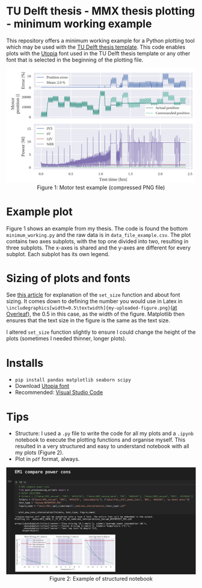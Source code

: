 # TU Delft thesis - MMX thesis plotting - minimum working example

This repository offers a minimum working example for a Python plotting tool which may be used with the [TU Delft thesis template](https://www.tudelft.nl/en/tu-delft-corporate-design/downloads/). This code enables plots with the [Utopia](https://www.fonts.com/font/adobe/utopia/story) font used in the TU Delft thesis template or any other font that is selected in the beginning of the plotting file.

<p align="center">
<img src="https://github.com/HaralDev/TUDelft_thesis_plotting/blob/main/EM1_motor_lifetest.png" width="600">
  <br>Figure 1: Motor test example (compressed PNG file)
</p>

# Example plot
Figure 1 shows an example from my thesis. The code is found the bottom `minimum_working.py` and the raw data is in `data_file_example.csv`. The plot contains two axes subplots, with the top one divided into two, resulting in three subplots. The x-axes is shared and the y-axes are different for every subplot. Each subplot has its own legend. 

# Sizing of plots and fonts
See [this article](https://jwalton.info/Embed-Publication-Matplotlib-Latex/) for explanation of the `set_size` function and about font sizing. It comes down to defining the number you would use in Latex in `\includegraphics[width=0.5\textwidth]{my-uploaded-figure.png}`([at Overleaf](https://www.overleaf.com/learn/latex/Inserting_Images)), the 0.5 in this case, as the width of the figure. Matplotlib then ensures that the text size in the figure is the same as the text size.


I altered `set_size` function slightly to ensure I could change the height of the plots (sometimes I needed thinner, longer plots). 

# Installs
- `pip install pandas matplotlib seaborn scipy`
- Download [Utopia font](https://www.fonts.com/font/adobe/utopia/story)
- Recommended: [Visual Studio Code](https://code.visualstudio.com/) 
# Tips
- Structure: I used a `.py` file to write the code for all my plots and a `.ipynb` notebook to execute the plotting functions and organise myself. This resulted in a very structured and easy to understand notebook with all my plots (Figure 2). 
- Plot in `pdf` format, always. 

<p align="center">
<img src="https://github.com/HaralDev/TUDelft_thesis_plotting/blob/main/visual_studio_plot_notebook.png" width="800">
  <br>Figure 2: Example of structured notebook
</p>

